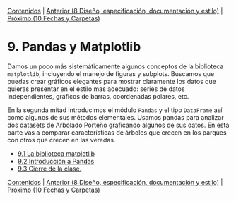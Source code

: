 [Contenidos](../Contenidos.md) \| [Anterior (8 Diseño, especificación, documentación y estilo)](../08_Diseño_y_Especificacion/00_Resumen.md) \| [Próximo (10 Fechas y Carpetas)](../10_Fechas_y_Carpetas/00_Resumen.md)

# 9. Pandas y Matplotlib
Damos un poco más sistemáticamente algunos conceptos de la biblioteca `matplotlib`, incluyendo el manejo de figuras y subplots. Buscamos que puedas crear gráficos elegantes para mostrar claramente los datos que quieras presentar en el estilo mas adecuado: series de datos independientes, gráficos de barras, coordenadas polares, etc.

En la segunda mitad introducimos el módulo `Pandas` y el tipo `DataFrame` así como algunos de sus métodos elementales. Usamos pandas para analizar dos datasets de Arbolado Porteño graficando algunos de sus datos. En esta parte vas a comparar características de árboles que crecen en los parques con otros que crecen en las veredas.



* [9.1 La biblioteca matplotlib](01_Matplotlib.md)
* [9.2 Introducción a Pandas](02_Pandas.md)
* [9.3 Cierre de la clase.](03_Cierre.md)


[Contenidos](../Contenidos.md) \| [Anterior (8 Diseño, especificación, documentación y estilo)](../08_Diseño_y_Especificacion/00_Resumen.md) \| [Próximo (10 Fechas y Carpetas)](../10_Fechas_y_Carpetas/00_Resumen.md)
